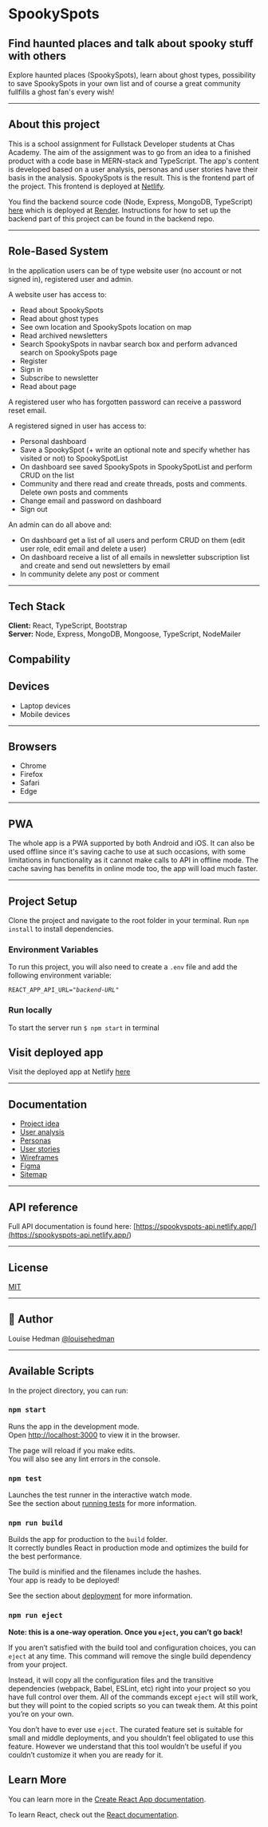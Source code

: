 # SpookySpots

## **Find haunted places and talk about spooky stuff with others**

Explore haunted places (SpookySpots), learn about ghost types, possibility to save SpookySpots in your own list and of course a great community fullfills a ghost fan's every wish!

---

## **About this project**

This is a school assignment for Fullstack Developer students at Chas Academy. The aim of the assignment was to go from an idea to a finished product with a code base in MERN-stack and TypeScript. The app's content is developed based on a user analysis, personas and user stories have their basis in the analysis. SpookySpots is the result. This is the frontend part of the project. This frontend is deployed at [Netlify](https://spookyspots.netlify.app/).

You find the backend source code (Node, Express, MongoDB, TypeScript) [here](https://github.com/louisehedman/spooky-spots-be) which is deployed at [Render](https://spooky-spots.onrender.com/). Instructions for how to set up the backend part of this project can be found in the backend repo.

---

## **Role-Based System**
In the application users can be of type website user (no account or not signed in), registered user and admin.

A website user has access to: 
- Read about SpookySpots
- Read about ghost types
- See own location and SpookySpots location on map
- Read archived newsletters
- Search SpookySpots in navbar search box and perform advanced search on SpookySpots page
- Register
- Sign in
- Subscribe to newsletter
- Read about page

A registered user who has forgotten password can receive a password reset email. 

A registered signed in user has access to:
- Personal dashboard
- Save a SpookySpot (+ write an optional note and specify whether has visited or not) to SpookySpotList 
- On dashboard see saved SpookySpots in SpookySpotList and perform CRUD on the list
- Community and there read and create threads, posts and comments. Delete own posts and comments  
- Change email and password on dashboard
- Sign out

An admin can do all above and: 
- On dashboard get a list of all users and perform CRUD on them (edit user role, edit email and delete a user)
- On dashboard receive a list of all emails in newsletter subscription list and create and send out newsletters by email
- In community delete any post or comment 

---

## **Tech Stack**

**Client:** React, TypeScript, Bootstrap   
**Server:** Node, Express, MongoDB, Mongoose, TypeScript, NodeMailer

## **Compability**

## Devices
- Laptop devices
- Mobile devices
---
## Browsers
- Chrome
- Firefox
- Safari
- Edge
---

## PWA
The whole app is a PWA supported by both Android and iOS. It can also be used offline since it's saving cache to use at such occasions, with some limitations in functionality as it cannot make calls to API in offline mode. The cache saving has benefits in online mode too, the app will load much faster.

--- 

## **Project Setup**
Clone the project and navigate to the root folder in your terminal. Run `npm install` to install dependencies. 

### Environment Variables 

To run this project, you will also need to create a `.env` file and add the following environment variable:

`REACT_APP_API_URL=`*`"backend-URL"`*

### Run locally

To start the server run `$ npm start` in terminal

## Visit deployed app

Visit the deployed app at Netlify [here](http://spookyspots.netlify.app/)

---
## Documentation

- [Project idea](https://docs.google.com/document/d/1xlA0KhgWXEDwzU2vBi10hzIoo3GTTcoM4uRHSIlAMRo/edit?usp=sharing)
- [User analysis](https://docs.google.com/document/d/14jzJ80gSEh5xJ8M9CejJ5BoPfHvjv1ODgnNp2ICRifM/edit?usp=sharing)
- [Personas](https://docs.google.com/presentation/d/1vXBdDpWg93oUyjTk0OPy3TePZUFMP931PTgRTl7yLP0/edit?usp=sharing)
- [User stories](https://docs.google.com/document/d/1BDR_mWRZHppKYLYWMY7V96VUQ1t_vBZZHrExCKLeXRM/edit?usp=sharing)
- [Wireframes](<https://docs.google.com/document/d/1dHvbatFPZrLj2D7db1ZHIhfPU_jsDvV8MmIrfX-0hU8/edit?usp=sharing>)
- [Figma](<https://www.figma.com/file/10mZYkxzzgh3iFCNoKC1WU/U09-SpookySpots?node-id=0%3A1>)
- [Sitemap](<https://docs.google.com/document/d/1pF7VYL4ZE50rU6XKTsq1u0SwSGDQJDSqxn-DVt6zFcM/edit?usp=sharing>)

---
## **API reference**

Full API documentation is found here: [https://spookyspots-api.netlify.app/](<https://spookyspots-api.netlify.app/>)

---


## License

[MIT](https://choosealicense.com/licenses/mit/)

---

## 👻 **Author**

Louise Hedman [@louisehedman](https://www.github.com/louisehedman)

---

## Available Scripts

In the project directory, you can run:

### `npm start`

Runs the app in the development mode.\
Open [http://localhost:3000](http://localhost:3000) to view it in the browser.

The page will reload if you make edits.\
You will also see any lint errors in the console.

### `npm test`

Launches the test runner in the interactive watch mode.\
See the section about [running tests](https://facebook.github.io/create-react-app/docs/running-tests) for more information.

### `npm run build`

Builds the app for production to the `build` folder.\
It correctly bundles React in production mode and optimizes the build for the best performance.

The build is minified and the filenames include the hashes.\
Your app is ready to be deployed!

See the section about [deployment](https://facebook.github.io/create-react-app/docs/deployment) for more information.

### `npm run eject`

**Note: this is a one-way operation. Once you `eject`, you can’t go back!**

If you aren’t satisfied with the build tool and configuration choices, you can `eject` at any time. This command will remove the single build dependency from your project.

Instead, it will copy all the configuration files and the transitive dependencies (webpack, Babel, ESLint, etc) right into your project so you have full control over them. All of the commands except `eject` will still work, but they will point to the copied scripts so you can tweak them. At this point you’re on your own.

You don’t have to ever use `eject`. The curated feature set is suitable for small and middle deployments, and you shouldn’t feel obligated to use this feature. However we understand that this tool wouldn’t be useful if you couldn’t customize it when you are ready for it.

## Learn More

You can learn more in the [Create React App documentation](https://facebook.github.io/create-react-app/docs/getting-started).

To learn React, check out the [React documentation](https://reactjs.org/).
